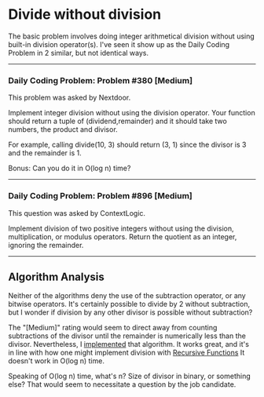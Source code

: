 # Divide without division

The basic problem involves doing integer arithmetical division
without using built-in division operator(s).
I've seen it show up as the Daily Coding Problem in 2 similar,
but not identical ways.

---

### Daily Coding Problem: Problem #380 [Medium] 

This problem was asked by Nextdoor.

Implement integer division without using the division operator.
Your function should return a tuple of
(dividend,remainder)
and it should take two numbers,
the product and divisor.

For example,
calling divide(10, 3) should return (3, 1)
since the divisor is 3 and the remainder is 1.

Bonus: Can you do it in O(log n) time?

---

### Daily Coding Problem: Problem #896 [Medium] 

This question was asked by ContextLogic.

Implement division of two positive integers without using the division,
multiplication,
or modulus operators.
Return the quotient as an integer,
ignoring the remainder.

---

## Algorithm Analysis

Neither of the algorithms deny the use of the subtraction operator,
or any bitwise operators.
It's certainly possible to divide by 2 without subtraction,
but I wonder if division by any other divisor is possible
without subtraction?

The "[Medium]" rating would seem to direct away from
counting subtractions of the divisor until the remainder
is numerically less than the divisor.
Nevertheless, I [implemented](div1.go) that algorithm.
It works great, and it's in line with how one might implement
division with [Recursive Functions](https://plato.stanford.edu/entries/recursive-functions/)
It doesn't work in O(log n) time.

Speaking of O(log n) time, what's n?
Size of divisor in binary, or something else?
That would seem to necessitate a question by the job candidate.
